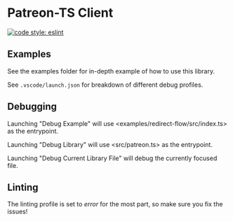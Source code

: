 # Patreon-TS Client

[![code style: eslint](https://img.shields.io/badge/code_style-eslint-8080F2.svg?style=flat-square)](https://github.com/eslint/eslint)

## Examples

See the examples folder for in-depth example of how to use this library.

See `.vscode/launch.json` for breakdown of different debug profiles.

## Debugging

Launching "Debug Example" will use <examples/redirect-flow/src/index.ts> as the entrypoint.

Launching "Debug Library" will use <src/patreon.ts> as the entrypoint.

Launching "Debug Current Library File" will debug the currently focused file.

## Linting

The linting profile is set to *error* for the most part,
so make sure you fix the issues!
